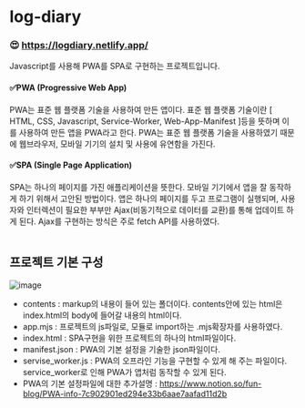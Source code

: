 # log-diary
### 😍 https://logdiary.netlify.app/<br>
Javascript를 사용해 PWA를 SPA로 구현하는 프로젝트입니다. <br>
#### ✅PWA (Progressive Web App)
PWA는 표준 웹 플랫폼 기술을 사용하여 만든 앱이다. 표준 웹 플랫폼 기술이란 [ HTML, CSS, Javascript, Service-Worker, Web-App-Manifest ]등을 뜻하며 이를 사용하여 만든 앱을 PWA라고 한다. PWA는 표준 웹 플랫폼 기술을 사용하였기 때문에 웹브라우저, 모바일 기기의 설치 및 사용에 유연함을 가진다.  
#### ✅SPA (Single Page Application)
SPA는 하나의 페이지를 가진 애플리케이션을 뜻한다. 모바일 기기에서 앱을 잘 동작하게 하기 위해서 고안된 방법이다. 앱은 하나의 페이지를 두고 프로그램이 실행되며, 사용자와 인터렉션이 필요한 부부만 Ajax(비동기적으로 데이터를 교환)를 통해 업데이트 하게 된다. Ajax를 구현하는 방식은 주로 fetch API를 사용하였다. 
<br>
<br>

## 프로젝트 기본 구성
![image](https://github.com/thdud2262/logdiary/assets/85012454/4989f641-0c69-4883-81c8-22a9be24f390)
- contents : markup의 내용이 들어 있는 폴더이다. contents안에 있는 html은 index.html의 body에 들어갈 내용의 html이다. 
- app.mjs  : 프로젝트의 js파일로, 모듈로 import하는 .mjs확장자를 사용하였다.
- index.html : SPA구현을 위한 프로젝트의 하나의 html파일이다.
- manifest.json : PWA의 기본 설정을 기술한 json파일이다. 
- servise_worker.js : PWA의 오프라인 기능을 구현할 수 있게 해 주는 파일이다. service_worker로 인해 PWA가 앱처럼 동작할 수 있게 된다.
- PWA의 기본 설정파일에 대한 추가설명 : https://www.notion.so/fun-blog/PWA-info-7c902901ed294e33b6aae7aafad11d2b
<br>
<br>

